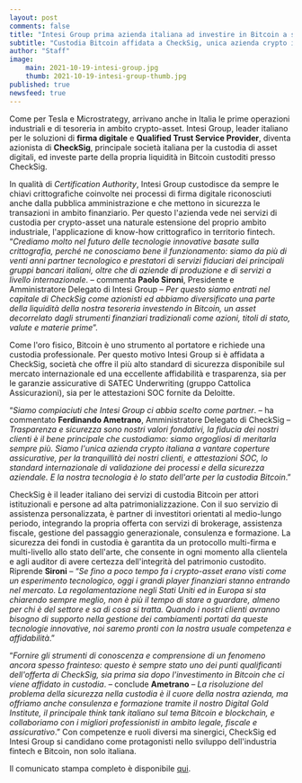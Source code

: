 ```yaml
---
layout: post
comments: false
title: "Intesi Group prima azienda italiana ad investire in Bitcoin a scopo di tesoreria"
subtitle: "Custodia Bitcoin affidata a CheckSig, unica azienda crypto in Italia con coperture assicurative e attestazioni SOC."
author: "Staff"
image:
    main: 2021-10-19-intesi-group.jpg
    thumb: 2021-10-19-intesi-group-thumb.jpg
published: true
newsfeed: true
---
```


Come per Tesla e Microstrategy, arrivano anche in Italia le prime operazioni industriali e di tesoreria in ambito crypto-asset. Intesi Group, leader italiano per le soluzioni di **firma digitale** e **Qualified Trust Service Provider**, diventa azionista di **CheckSig**, principale società italiana per la custodia di asset digitali, ed investe parte della propria liquidità in Bitcoin custoditi presso CheckSig.

In qualità di _Certification Authority_, Intesi Group custodisce da sempre le chiavi crittografiche coinvolte nei processi di firma digitale riconosciuti anche dalla pubblica amministrazione e che mettono in sicurezza le transazioni in ambito finanziario. Per questo l'azienda vede nei servizi di custodia per crypto-asset una naturale estensione del proprio ambito industriale, l'applicazione di know-how crittografico in territorio fintech.
“_Crediamo molto nel futuro delle tecnologie innovative basate sulla crittografia, perché ne conosciamo bene il funzionamento: siamo da più di venti anni partner tecnologico e prestatori di servizi fiduciari dei principali gruppi bancari italiani, oltre che di aziende di produzione e di servizi a livello internazionale_. – commenta **Paolo Sironi**, Presidente e Amministratore Delegato di Intesi Group – _Per questo siamo entrati nel capitale di CheckSig come azionisti ed abbiamo diversificato una parte della liquidità della nostra tesoreria investendo in Bitcoin, un asset decorrelato dagli strumenti finanziari tradizionali come azioni, titoli di stato, valute e materie prime_”.

Come l'oro fisico, Bitcoin è uno strumento al portatore e richiede una custodia professionale. Per questo motivo Intesi Group si è affidata a CheckSig, società che offre il più alto standard di sicurezza disponibile sul mercato internazionale ed una eccellente affidabilità e trasparenza, sia per le garanzie assicurative di SATEC Underwriting (gruppo Cattolica Assicurazioni), sia per le attestazioni SOC fornite da Deloitte.

“_Siamo compiaciuti che Intesi Group ci abbia scelto come partner_. – ha commentato **Ferdinando Ametrano**, Amministratore Delegato di CheckSig – _Trasparenza e sicurezza sono nostri valori fondativi, la fiducia dei nostri clienti è il bene principale che custodiamo: siamo orgogliosi di meritarla sempre più. Siamo l'unica azienda crypto italiana a vantare coperture assicurative, per la tranquillità dei nostri clienti, e attestazioni SOC, lo standard internazionale di validazione dei processi e della sicurezza aziendale. E la nostra tecnologia è lo stato dell'arte per la custodia Bitcoin_.”

CheckSig è il leader italiano dei servizi di custodia Bitcoin per attori istituzionali e persone ad alta patrimonializzazione. Con il suo servizio di assistenza personalizzata, è partner di investitori orientati al medio-lungo periodo, integrando la propria offerta con servizi di brokerage, assistenza fiscale, gestione del passaggio generazionale, consulenza e formazione. La sicurezza dei fondi in custodia è garantita da un protocollo multi-firma e multi-livello allo stato dell'arte, che consente in ogni momento alla clientela e agli auditor di avere certezza dell'integrità del patrimonio custodito.
Riprende **Sironi** – “_Se fino a poco tempo fa i crypto-asset erano visti come un esperimento tecnologico, oggi i grandi player finanziari stanno entrando nel mercato. La regolamentazione negli Stati Uniti ed in Europa si sta chiarendo sempre meglio, non è più il tempo di stare a guardare, almeno per chi è del settore e sa di cosa si tratta. Quando i nostri clienti avranno bisogno di supporto nella gestione dei cambiamenti portati da queste tecnologie innovative, noi saremo pronti con la nostra usuale competenza e affidabilità_.”

“_Fornire gli strumenti di conoscenza e comprensione di un fenomeno ancora spesso frainteso: questo è sempre stato uno dei punti qualificanti dell'offerta di CheckSig, sia prima sia dopo l'investimento in Bitcoin che ci viene affidato in custodia_. – conclude **Ametrano** – _La risoluzione del problema della sicurezza nella custodia è il cuore della nostra azienda, ma offriamo anche consulenza e formazione tramite il nostro Digital Gold Institute, il principale think tank italiano sul tema Bitcoin e blockchain, e collaboriamo con i migliori professionisti in ambito legale, fiscale e assicurativo_.”
Con competenze e ruoli diversi ma sinergici, CheckSig ed Intesi Group si candidano come protagonisti nello sviluppo dell'industria fintech e Bitcoin, non solo italiana.

Il comunicato stampa completo è disponibile [qui](https://checksig.io/wp-content/uploads/2021/10/20211019_CS_CheckSig_Intesi.pdf).
